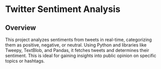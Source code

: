# Twitter Sentiment Analysis

## Overview
This project analyzes sentiments from tweets in real-time, categorizing them as positive, negative, or neutral. Using Python and libraries like Tweepy, TextBlob, and Pandas, it fetches tweets and determines their sentiment. This is ideal for gaining insights into public opinion on specific topics or hashtags.




